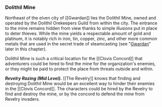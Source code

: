 ### Dolithil Mine

Northeast of the elven city of [[Gwardan]] lies the Dolithil Mine, owned and operated by the Dolithil Orekeepers Guild from within the city. The entrance to the mine remains hidden from view thanks to simple illusions put in place to deter thieves. While the mine yields a respectable amount of gold and platinum, it is notably rich in iron, tin, copper, zinc, and other more common metals that are used in the secret trade of steamcasting (see "[Gwardan](https://www.dndbeyond.com/sources/egtw/[[wildemount]]-gazetteer-menagerie-coast#Gwardan "Gwardan")" later in this chapter).

Dolithil Mine is such a critical location for the [[Clovis Concord]] that adventurers could be hired to find the mine for the organization's enemies, or they might be paid to protect the place from threats outside and within.

_**Revelry Razing (Mid Level).**_ [[The Revelry]] knows that finding and destroying Dolithil Mine would be an excellent way to hinder their enemies in the [[Clovis Concord]]. The characters could be hired by the Revelry to find and destroy the mine, or by the concord to defend the mine from Revelry invaders.